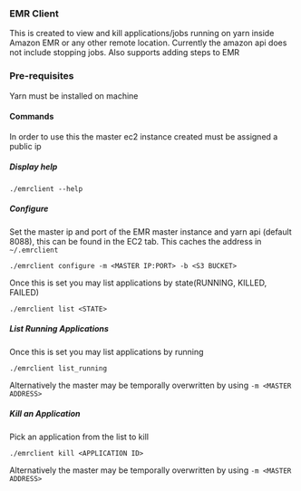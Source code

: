 ### EMR Client

This is created to view and kill applications/jobs running on yarn inside Amazon EMR or any other remote location. 
Currently the amazon api does not include stopping jobs. Also supports adding steps to EMR

### Pre-requisites

Yarn must be installed on machine

#### Commands

In order to use this the master ec2 instance created must be assigned a public ip 

##### Display help
    
    ./emrclient --help

##### Configure

Set the master ip and port of the EMR master instance and yarn api (default 8088), this can be found in the EC2 tab. This caches the address 
in `~/.emrclient`

    ./emrclient configure -m <MASTER IP:PORT> -b <S3 BUCKET>
    
Once this is set you may list applications by state(RUNNING, KILLED, FAILED)

    ./emrclient list <STATE>

##### List Running Applications
    
Once this is set you may list applications by running

    ./emrclient list_running

Alternatively the master may be temporally overwritten by using `-m <MASTER ADDRESS>`
   
##### Kill an Application

Pick an application from the list to kill

    ./emrclient kill <APPLICATION ID>
    
Alternatively the master may be temporally overwritten by using `-m <MASTER ADDRESS>`
    
    